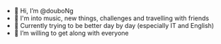 - 👋 Hi, I’m @douboNg
- 👀 I'm into music, new things, challenges and travelling with friends
- 🌱 Currently trying to be better day by day (especially IT and English)
- 💞️ I’m willing to get along with everyone


<!---
douboNg/douboNg is a ✨ special ✨ repository because its `README.md` (this file) appears on your GitHub profile.
You can click the Preview link to take a look at your changes.
--->
